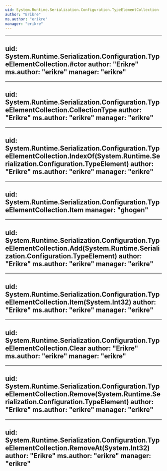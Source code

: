 ```yaml
---
uid: System.Runtime.Serialization.Configuration.TypeElementCollection
author: "Erikre"
ms.author: "erikre"
manager: "erikre"
---
```


---
uid: System.Runtime.Serialization.Configuration.TypeElementCollection.#ctor
author: "Erikre"
ms.author: "erikre"
manager: "erikre"
---

---
uid: System.Runtime.Serialization.Configuration.TypeElementCollection.CollectionType
author: "Erikre"
ms.author: "erikre"
manager: "erikre"
---

---
uid: System.Runtime.Serialization.Configuration.TypeElementCollection.IndexOf(System.Runtime.Serialization.Configuration.TypeElement)
author: "Erikre"
ms.author: "erikre"
manager: "erikre"
---

---
uid: System.Runtime.Serialization.Configuration.TypeElementCollection.Item
manager: "ghogen"
---

---
uid: System.Runtime.Serialization.Configuration.TypeElementCollection.Add(System.Runtime.Serialization.Configuration.TypeElement)
author: "Erikre"
ms.author: "erikre"
manager: "erikre"
---

---
uid: System.Runtime.Serialization.Configuration.TypeElementCollection.Item(System.Int32)
author: "Erikre"
ms.author: "erikre"
manager: "erikre"
---

---
uid: System.Runtime.Serialization.Configuration.TypeElementCollection.Clear
author: "Erikre"
ms.author: "erikre"
manager: "erikre"
---

---
uid: System.Runtime.Serialization.Configuration.TypeElementCollection.Remove(System.Runtime.Serialization.Configuration.TypeElement)
author: "Erikre"
ms.author: "erikre"
manager: "erikre"
---

---
uid: System.Runtime.Serialization.Configuration.TypeElementCollection.RemoveAt(System.Int32)
author: "Erikre"
ms.author: "erikre"
manager: "erikre"
---
